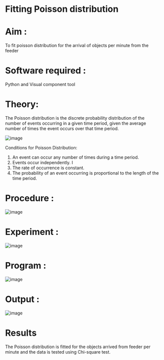 # Fitting Poisson  distribution
# Aim : 

To fit poisson distribution for the arrival of objects per minute from the feeder

# Software required :  

Python and Visual component tool

# Theory:

The Poisson distribution is the discrete probability distribution of the number of events occurring in a given time period, given the average number of times the event occurs over that time period.

![image](https://user-images.githubusercontent.com/104613195/166248326-fd042076-8b0b-40c4-8b11-1d8e8fcb74db.png)

 Conditions for Poisson Distribution:

1. An event can occur any number of times during a time period.
2. Events occur independently. I
3. The rate of occurrence is constant.
4. The probability of an event occurring is proportional to the length of the time period. 
 
# Procedure :

![image](https://user-images.githubusercontent.com/104613195/166251988-d0c53205-6080-4f7b-ae4c-398178586637.png)

# Experiment :

![image](https://user-images.githubusercontent.com/103921593/230282876-f4a5afbf-cac1-4648-a1b0-c78840638a8e.png)

# Program :
![image](https://github.com/sowmii76/Poisson_distribution/assets/146059163/cbc6af7e-bcf8-4d6e-b1c7-246ebfdf8397)
 

# Output : 

![image](https://github.com/sowmii76/Poisson_distribution/assets/146059163/3a82ee3a-f81f-4493-b7f1-35e1298bf54a)


# Results

The Poisson distribution is fitted for the objects arrived from feeder per minute and the data is tested using Chi-square test. 
 
